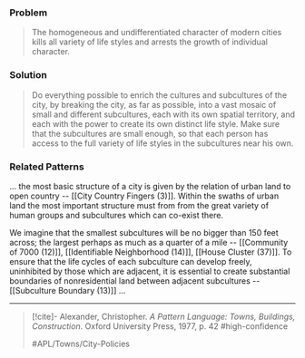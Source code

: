 ### Problem
>The homogeneous and undifferentiated character of modern cities kills all variety of life styles and arrests the growth of individual character.

### Solution
>Do everything possible to enrich the cultures and subcultures of the city, by breaking the city, as far as possible, into a vast mosaic of small and different subcultures, each with its own spatial territory, and each with the power to create its own distinct life style. Make sure that the subcultures are small enough, so that each person has access to the full variety of life styles in the subcultures near his own.

### Related Patterns
... the most basic structure of a city is given by the relation of urban land to open country -- [[City Country Fingers (3)]]. Within the swaths of urban land the most important structure must from from the great variety of human groups and subcultures which can co-exist there.

We imagine that the smallest subcultures will be no bigger than 150 feet across; the largest perhaps as much as a quarter of a mile -- [[Community of 7000 (12)]], [[Identifiable Neighborhood (14)]], [[House Cluster (37)]]. To ensure that the life cycles of each subculture can develop freely, uninhibited by those which are adjacent, it is essential to create substantial boundaries of nonresidential land between adjacent subcultures -- [[Subculture Boundary (13)]] ...

---

> [!cite]- Alexander, Christopher. _A Pattern Language: Towns, Buildings, Construction_. Oxford University Press, 1977, p. 42
> #high-confidence 
> 
> #APL/Towns/City-Policies